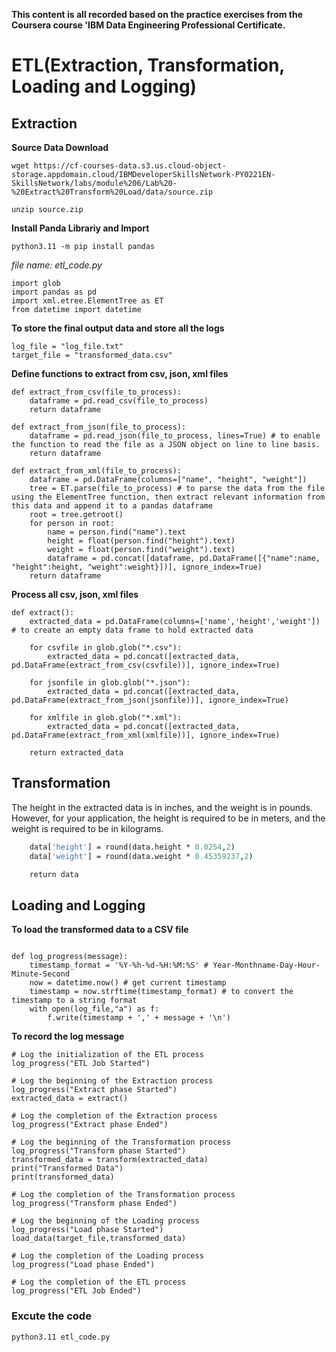 **This content is all recorded based on the practice exercises from the Coursera course 'IBM Data Engineering Professional Certificate.**

# ETL(Extraction, Transformation, Loading and Logging)

## Extraction

**Source Data Download**
```
wget https://cf-courses-data.s3.us.cloud-object-storage.appdomain.cloud/IBMDeveloperSkillsNetwork-PY0221EN-SkillsNetwork/labs/module%206/Lab%20-%20Extract%20Transform%20Load/data/source.zip

unzip source.zip
```

**Install Panda Librariy and Import**
```
python3.11 -m pip install pandas
```

*file name: etl_code.py*
```
import glob 
import pandas as pd 
import xml.etree.ElementTree as ET 
from datetime import datetime 
```

**To store the final output data and store all the logs**
```
log_file = "log_file.txt" 
target_file = "transformed_data.csv"
```

**Define functions to extract from csv, json, xml files**
```
def extract_from_csv(file_to_process): 
    dataframe = pd.read_csv(file_to_process) 
    return dataframe 

def extract_from_json(file_to_process): 
    dataframe = pd.read_json(file_to_process, lines=True) # to enable the function to read the file as a JSON object on line to line basis.
    return dataframe 

def extract_from_xml(file_to_process): 
    dataframe = pd.DataFrame(columns=["name", "height", "weight"]) 
    tree = ET.parse(file_to_process) # to parse the data from the file using the ElementTree function, then extract relevant information from this data and append it to a pandas dataframe
    root = tree.getroot() 
    for person in root: 
        name = person.find("name").text 
        height = float(person.find("height").text) 
        weight = float(person.find("weight").text) 
        dataframe = pd.concat([dataframe, pd.DataFrame([{"name":name, "height":height, "weight":weight}])], ignore_index=True) 
    return dataframe 
```

**Process all csv, json, xml files**
```
def extract(): 
    extracted_data = pd.DataFrame(columns=['name','height','weight']) # to create an empty data frame to hold extracted data 
     
    for csvfile in glob.glob("*.csv"): 
        extracted_data = pd.concat([extracted_data, pd.DataFrame(extract_from_csv(csvfile))], ignore_index=True) 
         
    for jsonfile in glob.glob("*.json"): 
        extracted_data = pd.concat([extracted_data, pd.DataFrame(extract_from_json(jsonfile))], ignore_index=True) 
     
    for xmlfile in glob.glob("*.xml"): 
        extracted_data = pd.concat([extracted_data, pd.DataFrame(extract_from_xml(xmlfile))], ignore_index=True) 
         
    return extracted_data 
```



## Transformation
The height in the extracted data is in inches, and the weight is in pounds. However, for your application, the height is required to be in meters, and the weight is required to be in kilograms.

```def transform(data):
    data['height'] = round(data.height * 0.0254,2)
    data['weight'] = round(data.weight * 0.45359237,2)

    return data
```



## Loading and Logging
**To load the transformed data to a CSV file**
```

def log_progress(message): 
    timestamp_format = '%Y-%h-%d-%H:%M:%S' # Year-Monthname-Day-Hour-Minute-Second 
    now = datetime.now() # get current timestamp 
    timestamp = now.strftime(timestamp_format) # to convert the timestamp to a string format
    with open(log_file,"a") as f: 
        f.write(timestamp + ',' + message + '\n') 
```

**To record the log message**
```
# Log the initialization of the ETL process 
log_progress("ETL Job Started") 
 
# Log the beginning of the Extraction process 
log_progress("Extract phase Started") 
extracted_data = extract() 
 
# Log the completion of the Extraction process 
log_progress("Extract phase Ended") 
 
# Log the beginning of the Transformation process 
log_progress("Transform phase Started") 
transformed_data = transform(extracted_data) 
print("Transformed Data") 
print(transformed_data) 
 
# Log the completion of the Transformation process 
log_progress("Transform phase Ended") 
 
# Log the beginning of the Loading process 
log_progress("Load phase Started") 
load_data(target_file,transformed_data) 
 
# Log the completion of the Loading process 
log_progress("Load phase Ended") 
 
# Log the completion of the ETL process 
log_progress("ETL Job Ended") 
```

### Excute the code
```
python3.11 etl_code.py 
```





